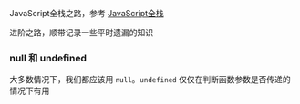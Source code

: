 JavaScript全栈之路，参考 [JavaScript全栈](http://www.liaoxuefeng.com/wiki/001434446689867b27157e896e74d51a89c25cc8b43bdb3000)

进阶之路，顺带记录一些平时遗漏的知识

### null 和 undefined

大多数情况下，我们都应该用 ```null```。```undefined``` 仅仅在判断函数参数是否传递的情况下有用
